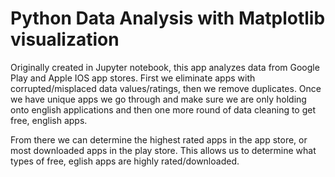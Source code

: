 # Python Data Analysis with Matplotlib visualization

Originally created in Jupyter notebook, this app analyzes data from Google Play and Apple IOS app stores.
First we eliminate apps with corrupted/misplaced data values/ratings, then we remove duplicates. Once we have
unique apps we go through and make sure we are only holding onto english applications and then one more round of data
cleaning to get free, english apps.

From there we can determine the highest rated apps in the app store, or most downloaded apps in the play store. This allows us to
determine what types of free, eglish apps are highly rated/downloaded.
